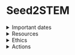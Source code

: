 # Seed2STEM

<details>
 <summary>Important dates</summary>

- Dec 1: https://you.ubc.ca/financial-planning/scholarships-awards-canadian-students/presidential-scholars/
- ...

</details>


<details>
<summary>Resources</summary>  


## BCCDC 
- [Patient & Family Engagement Framework](https://pod.phsa.ca/quality-safety/patient-experience/engagement/Documents/PHSA%20Patient%20and%20Family%20Engagement%20Framework.pdf)


</details>


<details>
 <summary>Ethics</summary>

 ### Question: Which of the following researchers must follow the TCPS 2 (select all that apply)?
 - [x] A graduate student at an eligible Canadian college conducting self-funded research on political protest groups by interviewing members of those groups.
 - [x] A professor at an eligible Canadian university who is conducting research in Brazil on educational initiatives involving Indigenous Peoples.
 - [ ] An independent researcher hired by a private company to conduct research on consumer brand loyalties.
 - [x] A researcher at an eligible academic institution conducts research within that institution that is funded by their department, not the Agencies;
 - [x] A master’s student at an eligible institution conducts their research with street youth, not on the premises of the institution;
 - [ ] A graduate student at an eligible Canadian university who has a grant from NSERC to conduct research on the link between climate change and the bee population.
 

 ### How should a researcher resolve a potential conflict between ethics considerations and legal obligations (select all that apply)?
 - [x] Consult with colleagues, disciplinary associations, or lawyers, to determine how best to resolve the conflict
 - [ ] Fulfil the ethical obligations – they have more moral weight.
 - [ ] Follow the law – it always takes precedence over ethics
 - [x] Anticipate potential conflicts and design research to avoid them, where possible.

 ### The TCPS 2 defines research as “an undertaking intended to extend knowledge through a disciplined inquiry and/or systematic investigation”. Which of the following activities fall within this definition (select all that apply)?
 - [ ] Professor A meets with colleagues in their department to discuss a research question of interest to them, with a view to refining the question.
 - [ ] Professor A meets with representatives of a community to discuss conducting research within that community on the topic they discussed with their colleagues.
 - [x] Professor A designs a pilot study to address that research question, and gets a small group of individuals to take part in the study.
 - [x] Professor A revises the study based on their experience with the pilot study participants, and administers the full study to a group of 100 participants.

</details>

<details>

<summary>Actions</summary>  

June 2026: M1, M2, HP, YT

</details>
